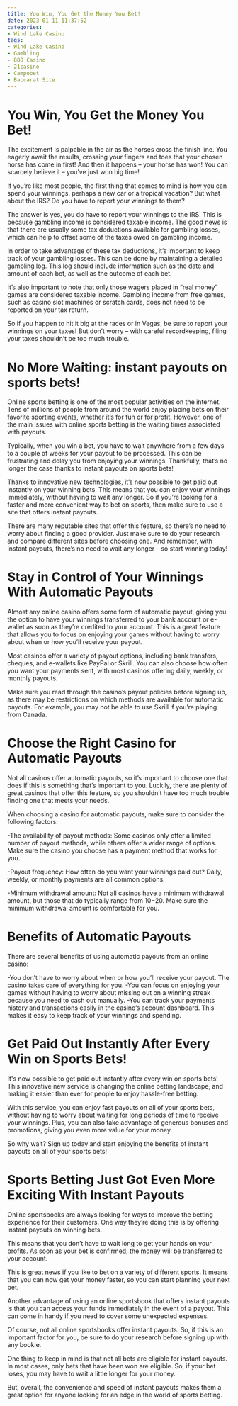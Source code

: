 ```yaml
---
title: You Win, You Get the Money You Bet!
date: 2023-01-11 11:37:52
categories:
- Wind Lake Casino
tags:
- Wind Lake Casino
- Gambling
- 888 Casino
- 21casino
- Campobet
- Baccarat Site
---
```



# You Win, You Get the Money You Bet!

The excitement is palpable in the air as the horses cross the finish line. You eagerly await the results, crossing your fingers and toes that your chosen horse has come in first! And then it happens – your horse has won! You can scarcely believe it – you’ve just won big time!

If you’re like most people, the first thing that comes to mind is how you can spend your winnings. perhaps a new car or a tropical vacation? But what about the IRS? Do you have to report your winnings to them?

The answer is yes, you do have to report your winnings to the IRS. This is because gambling income is considered taxable income. The good news is that there are usually some tax deductions available for gambling losses, which can help to offset some of the taxes owed on gambling income.

In order to take advantage of these tax deductions, it’s important to keep track of your gambling losses. This can be done by maintaining a detailed gambling log. This log should include information such as the date and amount of each bet, as well as the outcome of each bet.

It’s also important to note that only those wagers placed in “real money” games are considered taxable income. Gambling income from free games, such as casino slot machines or scratch cards, does not need to be reported on your tax return.

So if you happen to hit it big at the races or in Vegas, be sure to report your winnings on your taxes! But don’t worry – with careful recordkeeping, filing your taxes shouldn’t be too much trouble.

# No More Waiting: instant payouts on sports bets!

Online sports betting is one of the most popular activities on the internet. Tens of millions of people from around the world enjoy placing bets on their favorite sporting events, whether it’s for fun or for profit. However, one of the main issues with online sports betting is the waiting times associated with payouts.

Typically, when you win a bet, you have to wait anywhere from a few days to a couple of weeks for your payout to be processed. This can be frustrating and delay you from enjoying your winnings. Thankfully, that’s no longer the case thanks to instant payouts on sports bets!

Thanks to innovative new technologies, it’s now possible to get paid out instantly on your winning bets. This means that you can enjoy your winnings immediately, without having to wait any longer. So if you’re looking for a faster and more convenient way to bet on sports, then make sure to use a site that offers instant payouts.

There are many reputable sites that offer this feature, so there’s no need to worry about finding a good provider. Just make sure to do your research and compare different sites before choosing one. And remember, with instant payouts, there’s no need to wait any longer – so start winning today!

# Stay in Control of Your Winnings With Automatic Payouts

Almost any online casino offers some form of automatic payout, giving you the option to have your winnings transferred to your bank account or e-wallet as soon as they’re credited to your account. This is a great feature that allows you to focus on enjoying your games without having to worry about when or how you’ll receive your payout.

Most casinos offer a variety of payout options, including bank transfers, cheques, and e-wallets like PayPal or Skrill. You can also choose how often you want your payments sent, with most casinos offering daily, weekly, or monthly payouts.

Make sure you read through the casino’s payout policies before signing up, as there may be restrictions on which methods are available for automatic payouts. For example, you may not be able to use Skrill if you’re playing from Canada.

# Choose the Right Casino for Automatic Payouts

Not all casinos offer automatic payouts, so it’s important to choose one that does if this is something that’s important to you. Luckily, there are plenty of great casinos that offer this feature, so you shouldn’t have too much trouble finding one that meets your needs.

When choosing a casino for automatic payouts, make sure to consider the following factors:

-The availability of payout methods: Some casinos only offer a limited number of payout methods, while others offer a wider range of options. Make sure the casino you choose has a payment method that works for you.

-Payout frequency: How often do you want your winnings paid out? Daily, weekly, or monthly payments are all common options.

-Minimum withdrawal amount: Not all casinos have a minimum withdrawal amount, but those that do typically range from $10-$20. Make sure the minimum withdrawal amount is comfortable for you.

# Benefits of Automatic Payouts

There are several benefits of using automatic payouts from an online casino:

-You don’t have to worry about when or how you’ll receive your payout. The casino takes care of everything for you.
-You can focus on enjoying your games without having to worry about missing out on a winning streak because you need to cash out manually.
-You can track your payments history and transactions easily in the casino’s account dashboard. This makes it easy to keep track of your winnings and spending.

# Get Paid Out Instantly After Every Win on Sports Bets!

It's now possible to get paid out instantly after every win on sports bets! This innovative new service is changing the online betting landscape, and making it easier than ever for people to enjoy hassle-free betting.

With this service, you can enjoy fast payouts on all of your sports bets, without having to worry about waiting for long periods of time to receive your winnings. Plus, you can also take advantage of generous bonuses and promotions, giving you even more value for your money.

So why wait? Sign up today and start enjoying the benefits of instant payouts on all of your sports bets!

# Sports Betting Just Got Even More Exciting With Instant Payouts

Online sportsbooks are always looking for ways to improve the betting experience for their customers. One way they’re doing this is by offering instant payouts on winning bets.

This means that you don’t have to wait long to get your hands on your profits. As soon as your bet is confirmed, the money will be transferred to your account.

This is great news if you like to bet on a variety of different sports. It means that you can now get your money faster, so you can start planning your next bet.

Another advantage of using an online sportsbook that offers instant payouts is that you can access your funds immediately in the event of a payout. This can come in handy if you need to cover some unexpected expenses.

Of course, not all online sportsbooks offer instant payouts. So, if this is an important factor for you, be sure to do your research before signing up with any bookie.

One thing to keep in mind is that not all bets are eligible for instant payouts. In most cases, only bets that have been won are eligible. So, if your bet loses, you may have to wait a little longer for your money.

But, overall, the convenience and speed of instant payouts makes them a great option for anyone looking for an edge in the world of sports betting.